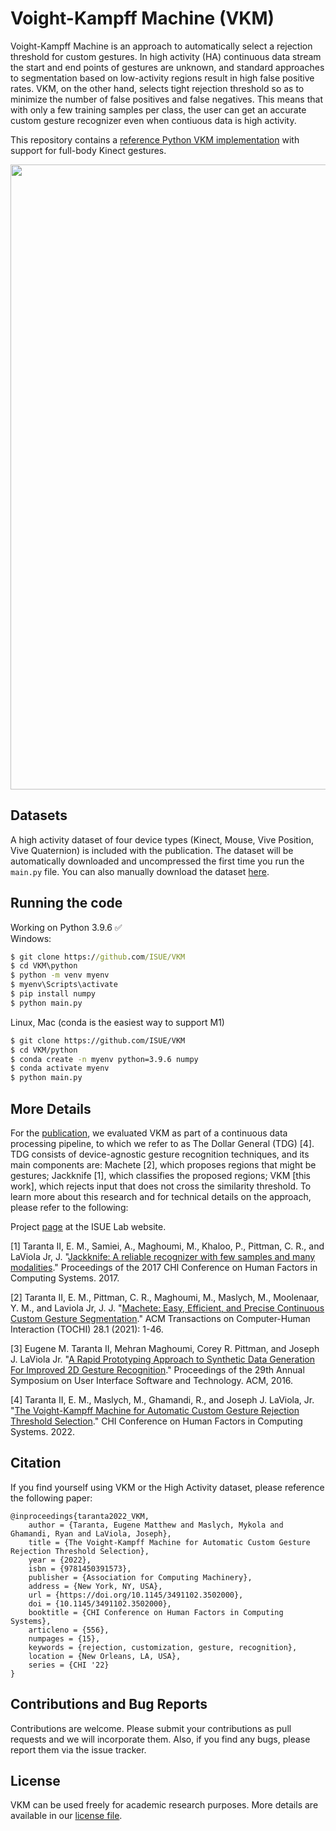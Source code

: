 # Voight-Kampff Machine (VKM)

Voight-Kampff Machine is an approach to automatically select a rejection threshold for custom gestures. In high activity (HA) continuous data stream the start and end points of gestures are unknown, and standard approaches to segmentation based on low-activity regions result in high false positive rates. VKM, on the other hand, selects tight rejection threshold so as to minimize the number of false positives and false negatives. This means that with only a few training samples per class, the user can get an accurate custom gesture recognizer even when contiuous data is high activity.

This repository contains a [reference Python VKM implementation](https://github.com/ISUE/VKM) with support for full-body Kinect gestures.   

<p align="center"><img src="https://www.eecs.ucf.edu/isuelab/research/vkm/vkm_diagram.png" width="1000"></p>

## Datasets   

A high activity dataset of four device types (Kinect, Mouse, Vive Position, Vive Quaternion) is included with the publication. The dataset will be automatically downloaded and uncompressed the first time you run the `main.py` file. You can also manually download the dataset [here](https://www.eecs.ucf.edu/isuelab/research/vkm/VKM_datasets_kinect_mouse_vive.zip).

## Running the code

Working on Python 3.9.6 ✅   
Windows:
```cmd
$ git clone https://github.com/ISUE/VKM
$ cd VKM\python
$ python -m venv myenv
$ myenv\Scripts\activate
$ pip install numpy
$ python main.py
```
Linux, Mac (conda is the easiest way to support M1)
```zsh
$ git clone https://github.com/ISUE/VKM
$ cd VKM/python
$ conda create -n myenv python=3.9.6 numpy
$ conda activate myenv
$ python main.py
```
## More Details

For the [publication](https://www.eecs.ucf.edu/isuelab/publications/pubs/Taranta2022.pdf), we evaluated VKM as part of a continuous data processing pipeline, to which we refer to as The Dollar General (TDG) [4]. TDG consists of device-agnostic gesture recognition techniques, and its main components are: Machete [2], which proposes regions that might be gestures; Jackknife [1], which classifies the proposed regions; VKM [this work], which rejects input that does not cross the similarity threshold. To learn more about this research and for technical details on the approach, please refer to the following: 

Project [page](https://www.eecs.ucf.edu/isuelab/research/vkm/) at the ISUE Lab website.   

[1] Taranta II, E. M., Samiei, A., Maghoumi, M., Khaloo, P., Pittman, C. R., and LaViola Jr, J. "[Jackknife: A reliable recognizer with few samples and many modalities](https://www.eecs.ucf.edu/isuelab/research/jackknife/jackknife-final.pdf)." Proceedings of the 2017 CHI Conference on Human Factors in Computing Systems. 2017.

[2] Taranta II, E. M., Pittman, C. R., Maghoumi, M., Maslych, M., Moolenaar, Y. M., and Laviola Jr, J. J. "[Machete: Easy, Efficient, and Precise Continuous Custom Gesture Segmentation](https://www.eecs.ucf.edu/isuelab/publications/pubs/Machete-final.pdf)." ACM Transactions on Computer-Human Interaction (TOCHI) 28.1 (2021): 1-46.
                    

[3] Eugene M. Taranta II, Mehran Maghoumi, Corey R. Pittman, and Joseph J. LaViola Jr. "[A Rapid Prototyping Approach to Synthetic Data Generation For Improved 2D Gesture Recognition](https://www.cs.ucf.edu/~jjl/pubs/uist2016-taranta.pdf)." Proceedings of the 29th Annual Symposium on User Interface Software and Technology. ACM, 2016.


[4] Taranta II, E. M., Maslych, M., Ghamandi, R., and Joseph J. LaViola, Jr. "[The Voight-Kampff Machine for Automatic Custom Gesture Rejection Threshold Selection](https://www.eecs.ucf.edu/isuelab/publications/pubs/Taranta2022.pdf)." CHI Conference on Human Factors in Computing Systems. 2022.

## Citation

If you find yourself using VKM or the High Activity dataset, please reference the following paper:

    @inproceedings{taranta2022_VKM,
        author = {Taranta, Eugene Matthew and Maslych, Mykola and Ghamandi, Ryan and LaViola, Joseph},
        title = {The Voight-Kampff Machine for Automatic Custom Gesture Rejection Threshold Selection},
        year = {2022},
        isbn = {9781450391573},
        publisher = {Association for Computing Machinery},
        address = {New York, NY, USA},
        url = {https://doi.org/10.1145/3491102.3502000},
        doi = {10.1145/3491102.3502000},
        booktitle = {CHI Conference on Human Factors in Computing Systems},
        articleno = {556},
        numpages = {15},
        keywords = {rejection, customization, gesture, recognition},
        location = {New Orleans, LA, USA},
        series = {CHI '22}
    }

## Contributions and Bug Reports

Contributions are welcome. Please submit your contributions as pull requests and we will incorporate them. Also, if you find any bugs, please report them via the issue tracker.

## License

VKM can be used freely for academic research purposes. More details are available in our [license file](https://raw.githubusercontent.com/ISUE/VKM/main/LICENSE).